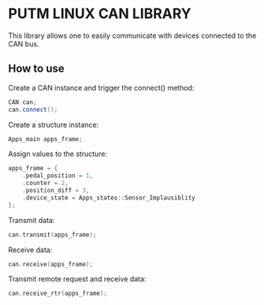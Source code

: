 # PUTM LINUX CAN LIBRARY
This library allows one to easily communicate with devices connected to the CAN bus.

## How to use
Create a CAN instance and trigger the connect() method:
```cpp
CAN can;
can.connect();
```
Create a structure instance:
```cpp
Apps_main apps_frame;
```
Assign values to the structure:
```cpp
apps_frame = {
    .pedal_position = 1,
    .counter = 2,
    .position_diff = 3,
    .device_state = Apps_states::Sensor_Implausiblity
};
```
Transmit data:
```cpp
can.transmit(apps_frame);
```
Receive data:
```cpp
can.receive(apps_frame);
```
Transmit remote request and receive data:
```cpp
can.receive_rtr(apps_frame);
```
